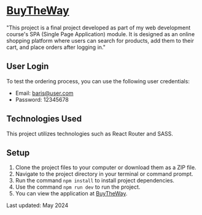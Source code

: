 # [BuyTheWay](https://buytheway.netlify.app)

"This project is a final project developed as part of my web development course's SPA (Single Page Application) module. It is designed as an online shopping platform where users can search for products, add them to their cart, and place orders after logging in."

## User Login

To test the ordering process, you can use the following user credentials:

- Email: baris@user.com
- Password: 12345678

## Technologies Used

This project utilizes technologies such as React Router and SASS.

## Setup

1. Clone the project files to your computer or download them as a ZIP file.
2. Navigate to the project directory in your terminal or command prompt.
3. Run the command `npm install` to install project dependencies.
4. Use the command `npm run dev` to run the project.
5. You can view the application at [BuyTheWay](https://buytheway.netlify.app).

Last updated: May 2024

